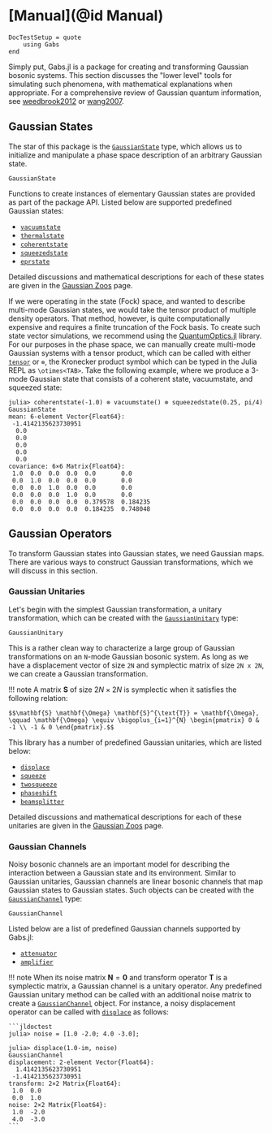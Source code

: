 # [Manual](@id Manual)

```@meta
DocTestSetup = quote
    using Gabs
end
```

Simply put, Gabs.jl is a package for creating and transforming Gaussian bosonic systems. This section discusses the "lower level" tools for simulating such phenomena, with
mathematical explanations when appropriate. For a comprehensive review of Gaussian
quantum information, see [weedbrook2012](@cite) or [wang2007](@cite).

## Gaussian States

The star of this package is the [`GaussianState`](@ref) type, which allows us to initialize
and manipulate a phase space description of an arbitrary Gaussian state.

```@docs; canonical = false
GaussianState
```

Functions to create instances of elementary Gaussian states are provided as part of the package API. 
Listed below are supported predefined Gaussian states:

- [`vacuumstate`](@ref)
- [`thermalstate`](@ref)
- [`coherentstate`](@ref)
- [`squeezedstate`](@ref)
- [`eprstate`](@ref)

Detailed discussions and mathematical descriptions for each of these states are given in the
[Gaussian Zoos](@ref) page.

If we were operating in the state (Fock) space, and wanted to describe multi-mode Gaussian states,
we would take the tensor product of multiple density operators. That method, however,
is quite computationally expensive and requires a finite truncation of the Fock basis. To create
such state vector simulations, we recommend using the [QuantumOptics.jl](https://github.com/qojulia/QuantumOptics.jl) library. For our purposes in the phase space, we can manually create multi-mode Gaussian systems with a tensor product, which can be called with either [`tensor`](@ref) or `⊗`, the Kronecker product symbol
which can be typed in the Julia REPL as `\otimes<TAB>`. Take the following example, where we produce a 3-mode Gaussian state that consists of a coherent state, vacuumstate, and squeezed state:

```jldoctest
julia> coherentstate(-1.0) ⊗ vacuumstate() ⊗ squeezedstate(0.25, pi/4)
GaussianState
mean: 6-element Vector{Float64}:
 -1.4142135623730951
  0.0
  0.0
  0.0
  0.0
  0.0
covariance: 6×6 Matrix{Float64}:
 1.0  0.0  0.0  0.0  0.0       0.0
 0.0  1.0  0.0  0.0  0.0       0.0
 0.0  0.0  1.0  0.0  0.0       0.0
 0.0  0.0  0.0  1.0  0.0       0.0
 0.0  0.0  0.0  0.0  0.379578  0.184235
 0.0  0.0  0.0  0.0  0.184235  0.748048
```

## Gaussian Operators

To transform Gaussian states into Gaussian states, we need Gaussian maps. There are various ways to construct Gaussian transformations, which we will discuss in this section.

### Gaussian Unitaries

Let's begin with the simplest Gaussian transformation, a unitary transformation, which can be created with the [`GaussianUnitary`](@ref) type:

```@docs; canonical = false
GaussianUnitary
```

This is a rather clean way to characterize a large group of Gaussian transformations on
an `N`-mode Gaussian bosonic system. As long as we have a displacement vector of size `2N` and symplectic matrix of size `2N x 2N`, we can create a Gaussian transformation. 

!!! note
    A matrix $\mathbf{S}$ of size $2N\times 2N$ is symplectic when it satisfies the following relation:

    
    $$\mathbf{S} \mathbf{\Omega} \mathbf{S}^{\text{T}} = \mathbf{\Omega}, \qquad \mathbf{\Omega} \equiv \bigoplus_{i=1}^{N} \begin{pmatrix} 0 & -1 \\ -1 & 0 \end{pmatrix}.$$

This library has a number of predefined Gaussian unitaries, which are listed below:

- [`displace`](@ref)
- [`squeeze`](@ref)
- [`twosqueeze`](@ref)
- [`phaseshift`](@ref)
- [`beamsplitter`](@ref)
  
Detailed discussions and mathematical descriptions for each of these unitaries are given in the [Gaussian Zoos](@ref) page.

### Gaussian Channels

Noisy bosonic channels are an important model for describing the interaction between a Gaussian state and its environment. Similar to Gaussian unitaries, Gaussian channels are linear bosonic channels that map Gaussian states to Gaussian states. Such objects can be created with the [`GaussianChannel`](@ref) type:

```@docs; canonical = false
GaussianChannel
```

Listed below are a list of predefined Gaussian channels supported by Gabs.jl:

- [`attenuator`](@ref)
- [`amplifier`](@ref)
  
!!! note
    When its noise matrix $\mathbf{N} = \mathbf{0}$ and transform operator $\mathbf{T}$ is a symplectic matrix, a Gaussian channel is a unitary operator. Any predefined Gaussian unitary
    method can be called with an additional noise matrix to create a [`GaussianChannel`](@ref) object. For instance, a noisy displacement operator can be called with [`displace`](@ref) as follows:

    ```jldoctest
    julia> noise = [1.0 -2.0; 4.0 -3.0];

    julia> displace(1.0-im, noise)
    GaussianChannel
    displacement: 2-element Vector{Float64}:
      1.4142135623730951
     -1.4142135623730951
    transform: 2×2 Matrix{Float64}:
     1.0  0.0
     0.0  1.0
    noise: 2×2 Matrix{Float64}:
     1.0  -2.0
     4.0  -3.0
    ```